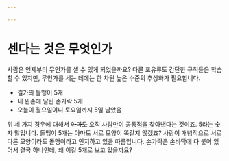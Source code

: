 ```yaml
---

---
```


# 센다는 것은 무엇인가

사람은 언제부터 무언가를 셀 수 있게 되었을까요? 다른 포유류도 간단한 규칙들은 학습할 수 있지만, 무언가를 세는 데에는 한 차원 높은 수준의 추상화가 필요합니다. 

- 길가의 돌맹이 5개
- 내 왼손에 달린 손가락 5개
- 오늘이 월요일이니 토요일까지 5일 남았음

위 세 가지 경우에 대해서 ~~아마도~~ 오직 사람만이 공통점을 찾아낸다는 것이죠. 5라는 숫자 말입니다. 돌맹이 5개는 아마도 서로 모양이 똑같지 않겠죠? 사람이 개념적으로 서로 다른 모양이라도 돌맹이라고 인지하고 있을 따름입니다. 손가락은 손바닥에 다 붙어 있어서 결국 하나인데, 왜 이걸 5개로 보고 있을까요? 
<!--stackedit_data:
eyJoaXN0b3J5IjpbLTE1NTI2MjIyMjMsLTIwMzM4Njg0MDFdfQ
==
-->